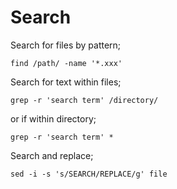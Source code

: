 Search
======

Search for files by pattern;

```
find /path/ -name '*.xxx'
```

Search for text within files;

```
grep -r 'search term' /directory/
```

or if within directory;

```
grep -r 'search term' *
```

Search and replace;

```
sed -i -s 's/SEARCH/REPLACE/g' file
```
